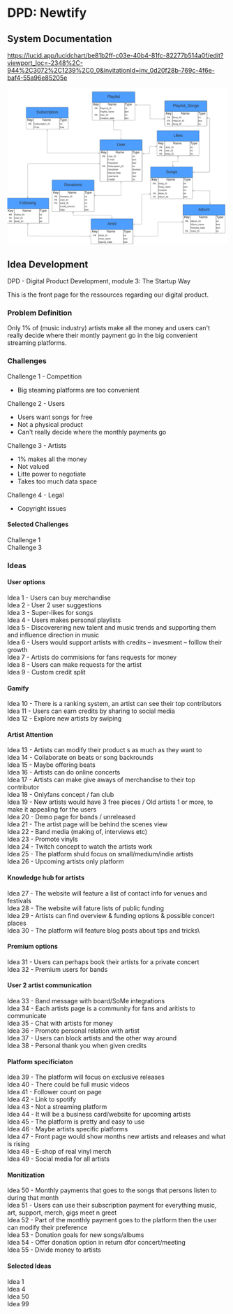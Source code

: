 

# DPD: Newtify


<h2>  System Documentation  </h2>

https://lucid.app/lucidchart/be81b2ff-c03e-40b4-81fc-82277b514a0f/edit?viewport_loc=-2348%2C-944%2C3072%2C1239%2C0_0&invitationId=inv_0d20f28b-769c-4f6e-baf4-55a96e85205e



![E/R-Diagram](static/img/ERdigram_newtify.png)






<h2>  Idea Development  </h2>

DPD - Digital Product Development, module 3: The Startup Way

This is the front page for the ressources regarding our digital product.

<h3> Problem Definition </h3>

Only 1% of (music industry) artists make all the money and users can't really decide where their montly payment go in the big convenient streaming platforms.

<h3> Challenges </h3>  

Challenge 1 - Competition
- Big steaming platforms are too convenient

Challenge 2 - Users
- Users want songs for free
- Not a physical product
- Can't really decide where the monthly payments go

Challenge 3 - Artists
- 1% makes all the money
- Not valued
- Litte power to negotiate
- Takes too much data space

Challenge 4 - Legal
- Copyright issues

<h4> Selected Challenges </h4>

Challenge 1\
Challenge 3


<h3> Ideas </h3>

<h4> User options </h4>

Idea 1 - Users can buy merchandise \
Idea 2 - User 2 user suggestions \
Idea 3 - Super-likes for songs \
Idea 4 - Users makes personal playlists \
Idea 5 - Discoverering new talent and music trends and supporting them and influence direction in music \
Idea 6 - Users would support artists with credits – invesment – folllow their growth \
Idea 7 - Artists do commisions for fans requests for money \
Idea 8 - Users can make requests for the artist \
Idea 9 - Custom credit split

<h4>Gamify</h4>

Idea 10 - There is a ranking system, an artist can see their top contributors\
Idea 11 - Users can earn credits by sharing to social media\
Idea 12 - Explore new artists by swiping

<h4> Artist Attention </h4>

Idea 13 - Artists can modify their product s as much as they want to\
Idea 14 - Collaborate on beats or song backrounds\
Idea 15 - Maybe offering beats\
Idea 16 - Artists can do online concerts\
Idea 17 - Artists can make give aways of merchandise to their top contributor\
Idea 18 - Onlyfans concept / fan club\
Idea 19 - New artists would have 3 free pieces / Old artists 1 or more, to make it appealing for the users\
Idea 20 - Demo page for bands / unreleased\
Idea 21 - The artist page will be behind the scenes view\
Idea 22 - Band media (making of, interviews etc)\
Idea 23 - Promote vinyls\
Idea 24 - Twitch concept to watch the artists work\
Idea 25 - The platform shuld focus on small/medium/indie artists\
Idea 26 - Upcoming artists only platform

<h4> Knowledge hub for artists </h4>

Idea 27 - The website will feature a list of contact info for venues and festivals\
Idea 28 - The website will fature lists of public funding\
Idea 29 - Artists can find overview & funding options & possible concert places\
Idea 30 - The platform will feature blog posts about tips and tricks\

<h4> Premium options </h4>

Idea 31 - Users can perhaps book their artists for a private concert \
Idea 32 - Premium users for bands

<h4> User 2 artist communication </h4>

Idea 33 - Band message with board/SoMe integrations \
Idea 34 - Each artists page is a community for fans and aritists to communicate \
Idea 35 - Chat with artists for money \
Idea 36 - Promote personal relation with artist \
Idea 37 - Users can block artists and the other way around \
Idea 38 - Personal thank you when given credits

<h4> Platform specificiaton </h4>

Idea 39 - The platform will focus on exclusive releases \
Idea 40 - There could be full music videos \
Idea 41 - Follower count on page \
Idea 42 - Link to spotify \
Idea 43 - Not a streaming platform \
Idea 44 - It will be a business card/website for upcoming artists \
Idea 45 - The platform is pretty and easy to use \
Idea 46 - Maybe artists specific platforms \
Idea 47 - Front page would show months new artists and releases and what is rising \
Idea 48 - E-shop of real vinyl merch \
Idea 49 - Social media for all artists

<h4> Monitization </h4>

Idea 50 - Monthly payments that goes to the songs that persons listen to during that month \
Idea 51 - Users can use their subscription payment for everything music, art, support, merch, gigs meet n greet \
Idea 52 - Part of the monthly payment goes to the platform then the user can modify their preference \
Idea 53 - Donation goals for new songs/albums \
Idea 54 - Offer donation option in return dfor concert/meeting \
Idea 55 - Divide money to artists

<h4> Selected Ideas </h4>

Idea 1\
Idea 4\
Idea 50\
Idea 99















